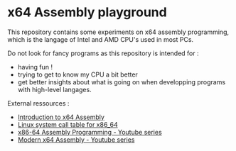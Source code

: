 # x64 Assembly playground

This repository contains some experiments on x64 assembly programming,
which is the langage of Intel and AMD CPU's used in most PCs.

Do not look for fancy programs as this repository is intended for : 
- having fun !
- trying to get to know my CPU a bit better
- get better insights about what is going on when developping programs with high-level langages.

External ressources :
- [Introduction to x64 Assembly](https://www.intel.com/content/dam/develop/external/us/en/documents/introduction-to-x64-assembly-181178.pdf)
- [Linux system call table for x86_64](https://blog.rchapman.org/posts/Linux_System_Call_Table_for_x86_64)
- [x86-64 Assembly Programming - Youtube series](https://www.youtube.com/watch?v=lUbPUWtmVUU)
- [Modern x64 Assembly         - Youtube series](https://www.youtube.com/watch?v=rxsBghsrvpI)
